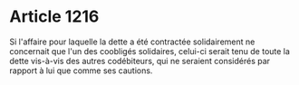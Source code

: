 # Article 1216

Si l'affaire pour laquelle la dette a été contractée solidairement ne concernait que l'un des coobligés solidaires, celui-ci serait tenu de toute la dette vis-à-vis des autres codébiteurs, qui ne seraient considérés par rapport à lui que comme ses cautions.